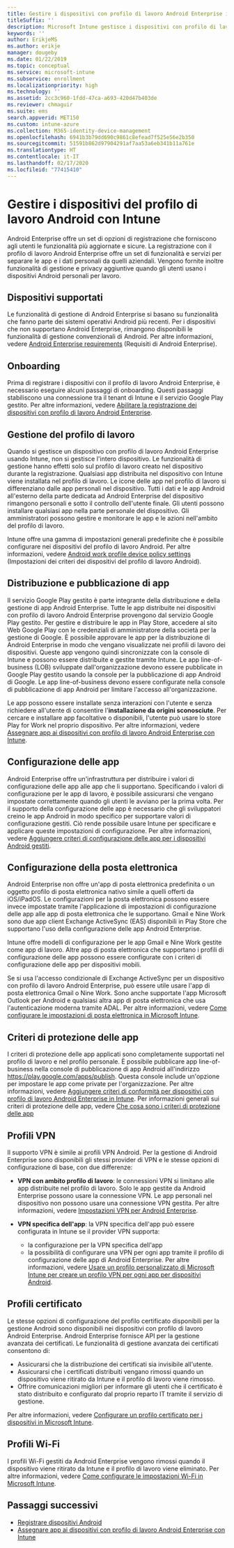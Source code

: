 ```yaml
---
title: Gestire i dispositivi con profilo di lavoro Android Enterprise in Microsoft Intune
titleSuffix: ''
description: Microsoft Intune gestisce i dispositivi con profilo di lavoro Android Enterprise per offrire funzionalità di gestione e privacy aggiuntive quando gli utenti usano i dispositivi Android personali per il lavoro.
keywords: ''
author: ErikjeMS
ms.author: erikje
manager: dougeby
ms.date: 01/22/2019
ms.topic: conceptual
ms.service: microsoft-intune
ms.subservice: enrollment
ms.localizationpriority: high
ms.technology: ''
ms.assetid: 2cc3c960-1fdd-47ca-a693-420d47b403de
ms.reviewer: chmaguir
ms.suite: ems
search.appverid: MET150
ms.custom: intune-azure
ms.collection: M365-identity-device-management
ms.openlocfilehash: 6941b3b79dd690c9861c8efead7f525e56e2b350
ms.sourcegitcommit: 51591b862d97904291af7aa53a6eb341b11a761e
ms.translationtype: HT
ms.contentlocale: it-IT
ms.lasthandoff: 02/17/2020
ms.locfileid: "77415410"
---
```

# <a name="manage-android-work-profile-devices-with-intune"></a>Gestire i dispositivi del profilo di lavoro Android con Intune

Android Enterprise offre un set di opzioni di registrazione che forniscono agli utenti le funzionalità più aggiornate e sicure. La registrazione con il profilo di lavoro Android Enterprise offre un set di funzionalità e servizi per separare le app e i dati personali da quelli aziendali. Vengono fornite inoltre funzionalità di gestione e privacy aggiuntive quando gli utenti usano i dispositivi Android personali per lavoro. 

## <a name="supported-devices"></a>Dispositivi supportati

Le funzionalità di gestione di Android Enterprise si basano su funzionalità che fanno parte dei sistemi operativi Android più recenti. Per i dispositivi che non supportano Android Enterprise, rimangono disponibili le funzionalità di gestione convenzionali di Android. Per altre informazioni, vedere [Android Enterprise requirements](https://support.google.com/work/android/answer/6174145?hl=en&ref_topic=6151012) (Requisiti di Android Enterprise).

## <a name="onboarding"></a>Onboarding

Prima di registrare i dispositivi con il profilo di lavoro Android Enterprise, è necessario eseguire alcuni passaggi di onboarding. Questi passaggi stabiliscono una connessione tra il tenant di Intune e il servizio Google Play gestito. Per altre informazioni, vedere [Abilitare la registrazione dei dispositivi con profilo di lavoro Android Enterprise](android-work-profile-enroll.md).

## <a name="work-profile-management"></a>Gestione del profilo di lavoro

Quando si gestisce un dispositivo con profilo di lavoro Android Enterprise usando Intune, non si gestisce l'intero dispositivo. Le funzionalità di gestione hanno effetti solo sul profilo di lavoro creato nel dispositivo durante la registrazione. Qualsiasi app distribuita nel dispositivo con Intune viene installata nel profilo di lavoro. Le icone delle app nel profilo di lavoro si differenziano dalle app personali nel dispositivo. Tutti i dati e le app Android all'esterno della parte dedicata ad Android Enterprise del dispositivo rimangono personali e sotto il controllo dell'utente finale. Gli utenti possono installare qualsiasi app nella parte personale del dispositivo. Gli amministratori possono gestire e monitorare le app e le azioni nell'ambito del profilo di lavoro.

Intune offre una gamma di impostazioni generali predefinite che è possibile configurare nei dispositivi del profilo di lavoro Android. Per altre informazioni, vedere [Android work profile device policy settings](../protect/compliance-policy-create-android-for-work.md) (Impostazioni dei criteri dei dispositivi del profilo di lavoro Android).

## <a name="app-publishing-and-distribution"></a>Distribuzione e pubblicazione di app

Il servizio Google Play gestito è parte integrante della distribuzione e della gestione di app Android Enterprise. Tutte le app distribuite nei dispositivi con profilo di lavoro Android Enterprise provengono dal servizio Google Play gestito. Per gestire e distribuire le app in Play Store, accedere al sito Web Google Play con le credenziali di amministratore della società per la gestione di Google. È possibile approvare le app per la distribuzione di Android Enterprise in modo che vengano visualizzate nei profili di lavoro dei dispositivi. Queste app vengono quindi sincronizzate con la console di Intune e possono essere distribuite e gestite tramite Intune. Le app line-of-business (LOB) sviluppate dall'organizzazione devono essere pubblicate in Google Play gestito usando la console per la pubblicazione di app Android di Google. Le app line-of-business devono essere configurate nella console di pubblicazione di app Android per limitare l'accesso all'organizzazione.

Le app possono essere installate senza interazioni con l'utente e senza richiedere all'utente di consentire l'**installazione da origini sconosciute**. Per cercare e installare app facoltative o disponibili, l'utente può usare lo store Play for Work nel proprio dispositivo. Per altre informazioni, vedere [Assegnare app ai dispositivi con profilo di lavoro Android Enterprise con Intune](../apps/apps-add-android-for-work.md).

## <a name="app-configuration"></a>Configurazione delle app

Android Enterprise offre un'infrastruttura per distribuire i valori di configurazione delle app alle app che li supportano. Specificando i valori di configurazione per le app di lavoro, è possibile assicurarsi che vengano impostate correttamente quando gli utenti le avviano per la prima volta. Per il supporto della configurazione delle app è necessario che gli sviluppatori creino le app Android in modo specifico per supportare valori di configurazione gestiti. Ciò rende possibile usare Intune per specificare e applicare queste impostazioni di configurazione. Per altre informazioni, vedere [Aggiungere criteri di configurazione delle app per i dispositivi Android gestiti](../apps/app-configuration-policies-use-android.md).

## <a name="email-configuration"></a>Configurazione della posta elettronica

Android Enterprise non offre un'app di posta elettronica predefinita o un oggetto profilo di posta elettronica nativo simile a quelli offerti da iOS/iPadOS. Le configurazioni per la posta elettronica possono essere invece impostate tramite l'applicazione di impostazioni di configurazione delle app alle app di posta elettronica che le supportano. Gmail e Nine Work sono due app client Exchange ActiveSync (EAS) disponibili in Play Store che supportano l'uso della configurazione delle app Android Enterprise.

Intune offre modelli di configurazione per le app Gmail e Nine Work gestite come app di lavoro. Altre app di posta elettronica che supportano i profili di configurazione delle app possono essere configurate con i criteri di configurazione delle app per dispositivi mobili.

Se si usa l'accesso condizionale di Exchange ActiveSync per un dispositivo con profilo di lavoro Android Enterprise, può essere utile usare l'app di posta elettronica Gmail o Nine Work. Sono anche supportate l'app Microsoft Outlook per Android e qualsiasi altra app di posta elettronica che usa l'autenticazione moderna tramite ADAL. Per altre informazioni, vedere [Come configurare le impostazioni di posta elettronica in Microsoft Intune](../configuration/email-settings-configure.md).

## <a name="app-protection-policies"></a>Criteri di protezione delle app

I criteri di protezione delle app applicati sono completamente supportati nel profilo di lavoro e nel profilo personale. È possibile pubblicare app line-of-business nella console di pubblicazione di app Android all'indirizzo https://play.google.com/apps/publish. Questa console include un'opzione per impostare le app come private per l'organizzazione. Per altre informazioni, vedere [Aggiungere criteri di conformità per dispositivi con profilo di lavoro Android Enterprise in Intune](../protect/compliance-policy-create-android-for-work.md). Per informazioni generali sui criteri di protezione delle app, vedere [Che cosa sono i criteri di protezione delle app](../apps/app-protection-policy.md)

## <a name="vpn-profiles"></a>Profili VPN

Il supporto VPN è simile ai profili VPN Android. Per la gestione di Android Enterprise sono disponibili gli stessi provider di VPN e le stesse opzioni di configurazione di base, con due differenze:

- **VPN con ambito profilo di lavoro**: le connessioni VPN si limitano alle app distribuite nel profilo di lavoro. Solo le app gestite da Android Enterprise possono usare la connessione VPN. Le app personali nel dispositivo non possono usare una connessione VPN gestita. Per altre informazioni, vedere [Impostazioni VPN per Android Enterprise](../configuration/vpn-settings-android-enterprise.md).

- **VPN specifica dell'app**: la VPN specifica dell'app può essere configurata in Intune se il provider VPN supporta:
  - la configurazione per la VPN specifica dell'app
  - la possibilità di configurare una VPN per ogni app tramite il profilo di configurazione delle app di Android Enterprise.
  Per altre informazioni, vedere [Usare un profilo personalizzato di Microsoft Intune per creare un profilo VPN per ogni app per dispositivi Android](../configuration/android-pulse-secure-per-app-vpn.md).

## <a name="certificate-profiles"></a>Profili certificato

Le stesse opzioni di configurazione del profilo certificato disponibili per la gestione Android sono disponibili nei dispositivi con profilo di lavoro Android Enterprise. Android Enterprise fornisce API per la gestione avanzata dei certificati. Le funzionalità di gestione avanzata dei certificati consentono di:

- Assicurarsi che la distribuzione dei certificati sia invisibile all'utente.
- Assicurarsi che i certificati distribuiti vengano rimossi quando un dispositivo viene ritirato da Intune e il profilo di lavoro viene rimosso.
- Offrire comunicazioni migliori per informare gli utenti che il certificato è stato distribuito e configurato dal proprio reparto IT tramite il servizio di gestione.

Per altre informazioni, vedere [Configurare un profilo certificato per i dispositivi in Microsoft Intune](../protect/certificates-configure.md).

## <a name="wi-fi-profiles"></a>Profili Wi-Fi

I profili Wi-Fi gestiti da Android Enterprise vengono rimossi quando il dispositivo viene ritirato da Intune e il profilo di lavoro viene eliminato. Per altre informazioni, vedere [Come configurare le impostazioni Wi-Fi in Microsoft Intune](../configuration/wi-fi-settings-configure.md).

## <a name="next-steps"></a>Passaggi successivi
- [Registrare dispositivi Android](android-enroll.md)
- [Assegnare app ai dispositivi con profilo di lavoro Android Enterprise con Intune](../apps/apps-add-android-for-work.md)
